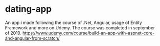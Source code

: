 # dating-app
An app i made following the course of .Net, Angular, usage of Entity Framework and more on Udemy.
The course was completed in september of 2019.
https://www.udemy.com/course/build-an-app-with-aspnet-core-and-angular-from-scratch/
